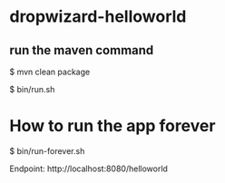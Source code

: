dropwizard-helloworld
=====================
## run the maven command
$ mvn clean package

$ bin/run.sh 

# How to run the app  forever
$ bin/run-forever.sh

Endpoint: http://localhost:8080/helloworld


